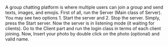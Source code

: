 A group chatting platform is where multiple users can join a group and send texts, images, and emojis.
First of all, run the Server (Main class of Server).
You may see two options 1. Start the server and 2. Stop the server.
Simply, press the Start server. Now the server is in listening mode (it waiting for clients).
Go to the Client part and run the login class in terms of each client joining. 
Now, Insert your photo by double click on the photo (optional) and valid name.
